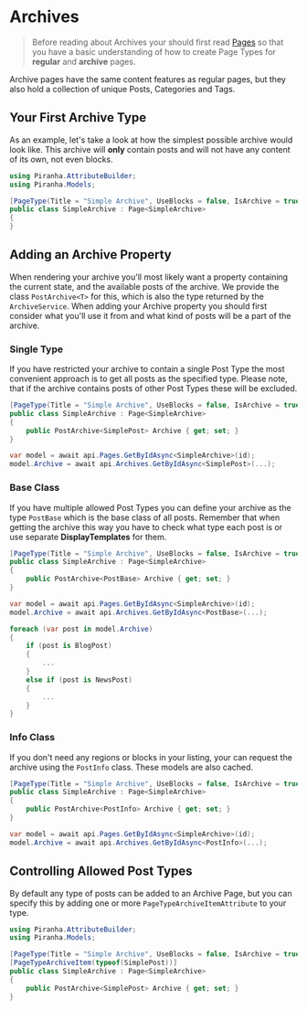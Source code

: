 # Archives

> Before reading about Archives your should first read [Pages](pages) so that you have a basic understanding of how to create Page Types for **regular** and **archive** pages.

Archive pages have the same content features as regular pages, but they also hold a collection of unique Posts, Categories and Tags.

## Your First Archive Type

As an example, let's take a look at how the simplest possible archive would look like. This archive will **only** contain posts and will not have any content of its own, not even blocks.

~~~ csharp
using Piranha.AttributeBuilder;
using Piranha.Models;

[PageType(Title = "Simple Archive", UseBlocks = false, IsArchive = true)]
public class SimpleArchive : Page<SimpleArchive>
{
}
~~~

## Adding an Archive Property

When rendering your archive you'll most likely want a property containing the current state, and the available posts of the archive. We provide the class `PostArchive<T>` for this, which is also the type returned by the `ArchiveService`.  When adding your Archive property you should first consider what you'll use it from and what kind of posts will be a part of the archive.


### Single Type

If you have restricted your archive to contain a single Post Type the most convenient approach is to get all posts as the specified type. Please note, that if the archive contains posts of other Post Types these will be excluded.

~~~ csharp
[PageType(Title = "Simple Archive", UseBlocks = false, IsArchive = true)]
public class SimpleArchive : Page<SimpleArchive>
{
    public PostArchive<SimplePost> Archive { get; set; }
}

var model = await api.Pages.GetByIdAsync<SimpleArchive>(id);
model.Archive = await api.Archives.GetByIdAsync<SimplePost>(...);
~~~

### Base Class

If you have multiple allowed Post Types you can define your archive as the type `PostBase` which is the base class of all posts. Remember that when getting the archive this way you have to check what type each post is or use separate **DisplayTemplates** for them.

~~~ csharp
[PageType(Title = "Simple Archive", UseBlocks = false, IsArchive = true)]
public class SimpleArchive : Page<SimpleArchive>
{
    public PostArchive<PostBase> Archive { get; set; }
}

var model = await api.Pages.GetByIdAsync<SimpleArchive>(id);
model.Archive = await api.Archives.GetByIdAsync<PostBase>(...);

foreach (var post in model.Archive)
{
    if (post is BlogPost)
    {
        ...
    }
    else if (post is NewsPost)
    {
        ...
    }
}
~~~

### Info Class

If you don't need any regions or blocks in your listing, your can request the archive using the `PostInfo` class. These models are also cached.

~~~ csharp
[PageType(Title = "Simple Archive", UseBlocks = false, IsArchive = true)]
public class SimpleArchive : Page<SimpleArchive>
{
    public PostArchive<PostInfo> Archive { get; set; }
}

var model = await api.Pages.GetByIdAsync<SimpleArchive>(id);
model.Archive = await api.Archives.GetByIdAsync<PostInfo>(...);
~~~

## Controlling Allowed Post Types

By default any type of posts can be added to an Archive Page, but you can specify this by adding one or more `PageTypeArchiveItemAttribute` to your type.

~~~ csharp
using Piranha.AttributeBuilder;
using Piranha.Models;

[PageType(Title = "Simple Archive", UseBlocks = false, IsArchive = true)]
[PageTypeArchiveItem(typeof(SimplePost))]
public class SimpleArchive : Page<SimpleArchive>
{
    public PostArchive<SimplePost> Archive { get; set; }
}
~~~

